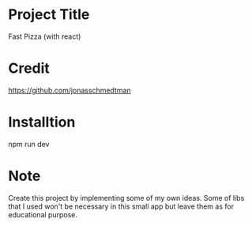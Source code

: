 # Project Title

Fast Pizza (with react)

# Credit

https://github.com/jonasschmedtman

# Installtion

npm run dev

# Note

Create this project by implementing some of my own ideas. Some of libs that I used won't be necessary in this small app but leave them as for educational purpose.
